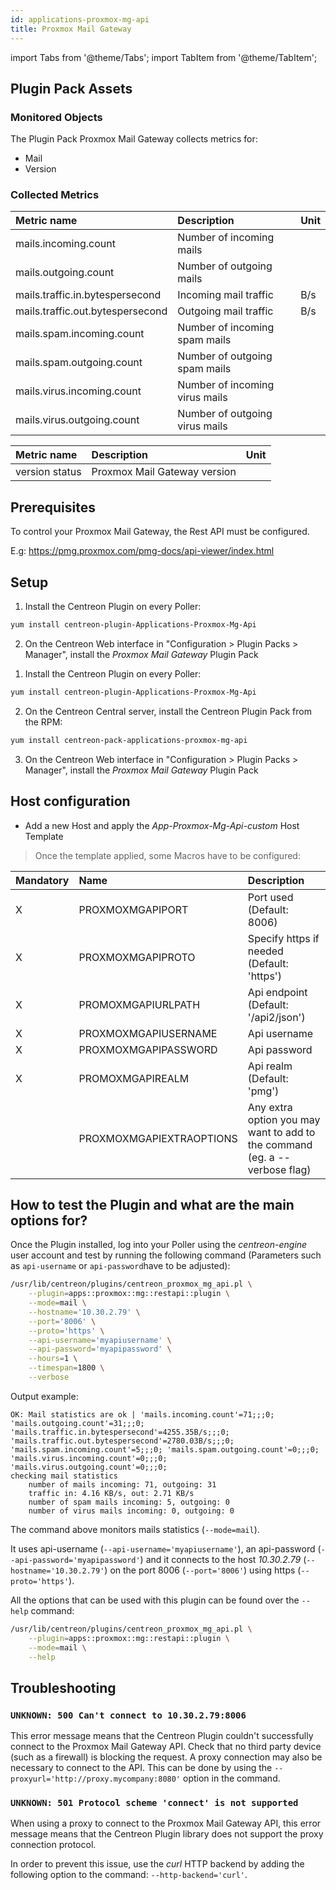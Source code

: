```yaml
---
id: applications-proxmox-mg-api
title: Proxmox Mail Gateway
---
```

import Tabs from '@theme/Tabs';
import TabItem from '@theme/TabItem';


## Plugin Pack Assets

### Monitored Objects

The Plugin Pack Proxmox Mail Gateway collects metrics for:
* Mail
* Version

### Collected Metrics

<Tabs groupId="sync">
<TabItem value="Mail" label="Mail">

| Metric name                      | Description                    | Unit |
| :------------------------------- | :----------------------------- | :--- |
| mails.incoming.count             | Number of incoming mails       |      |
| mails.outgoing.count             | Number of outgoing mails       |      |
| mails.traffic.in.bytespersecond  | Incoming mail traffic          | B/s  |
| mails.traffic.out.bytespersecond | Outgoing mail traffic          | B/s  |
| mails.spam.incoming.count        | Number of incoming spam mails  |      |
| mails.spam.outgoing.count        | Number of outgoing spam mails  |      |
| mails.virus.incoming.count       | Number of incoming virus mails |      |
| mails.virus.outgoing.count       | Number of outgoing virus mails |      |

</TabItem>
<TabItem value="Version" label="Version">

| Metric name     | Description                  | Unit |
| :-------------- | :--------------------------- | :--- |
| version status  | Proxmox Mail Gateway version |      |

</TabItem>
</Tabs>

## Prerequisites

To control your Proxmox Mail Gateway, the Rest API must be configured.

E.g: https://pmg.proxmox.com/pmg-docs/api-viewer/index.html

## Setup

<Tabs groupId="sync">
<TabItem value="Online License" label="Online License">

1. Install the Centreon Plugin on every Poller:

```bash
yum install centreon-plugin-Applications-Proxmox-Mg-Api
```

2. On the Centreon Web interface in "Configuration > Plugin Packs > Manager", install the *Proxmox Mail Gateway* Plugin Pack

</TabItem>
<TabItem value="Offline License" label="Offline License">

1. Install the Centreon Plugin on every Poller:

```bash
yum install centreon-plugin-Applications-Proxmox-Mg-Api
```

2. On the Centreon Central server, install the Centreon Plugin Pack from the RPM:

```bash
yum install centreon-pack-applications-proxmox-mg-api
```

3. On the Centreon Web interface in "Configuration > Plugin Packs > Manager", install the *Proxmox Mail Gateway* Plugin Pack

</TabItem>
</Tabs>

## Host configuration 

* Add a new Host and apply the *App-Proxmox-Mg-Api-custom* Host Template

> Once the template applied, some Macros have to be configured:

| Mandatory | Name                     | Description                                                                |
| :-------- | :----------------------- | :------------------------------------------------------------------------- |
| X         | PROXMOXMGAPIPORT         | Port used (Default: 8006)                                                  |
| X         | PROXMOXMGAPIPROTO        | Specify https if needed (Default: 'https')                                 |
| X         | PROMOXMGAPIURLPATH       | Api endpoint (Default: '/api2/json')                                       |
| X         | PROXMOXMGAPIUSERNAME     | Api username                                                               |
| X         | PROXMOXMGAPIPASSWORD     | Api password                                                               |
| X         | PROMOXMGAPIREALM         | Api realm (Default: 'pmg')                                                 |
|           | PROXMOXMGAPIEXTRAOPTIONS | Any extra option you may want to add to the command (eg. a --verbose flag) |

## How to test the Plugin and what are the main options for?

Once the Plugin installed, log into your Poller using the *centreon-engine* user account and test by running the following command
(Parameters such as ```api-username``` or ```api-password```have to be adjusted):

```bash
/usr/lib/centreon/plugins/centreon_proxmox_mg_api.pl \
    --plugin=apps::proxmox::mg::restapi::plugin \
    --mode=mail \
    --hostname='10.30.2.79' \
    --port='8006' \
    --proto='https' \
    --api-username='myapiusername' \
    --api-password='myapipassword' \
    --hours=1 \
    --timespan=1800 \
    --verbose
```

Output example:
```
OK: Mail statistics are ok | 'mails.incoming.count'=71;;;0; 'mails.outgoing.count'=31;;;0; 'mails.traffic.in.bytespersecond'=4255.35B/s;;;0; 'mails.traffic.out.bytespersecond'=2780.03B/s;;;0; 'mails.spam.incoming.count'=5;;;0; 'mails.spam.outgoing.count'=0;;;0; 'mails.virus.incoming.count'=0;;;0; 'mails.virus.outgoing.count'=0;;;0;
checking mail statistics
    number of mails incoming: 71, outgoing: 31
    traffic in: 4.16 KB/s, out: 2.71 KB/s
    number of spam mails incoming: 5, outgoing: 0
    number of virus mails incoming: 0, outgoing: 0
```

The command above monitors mails statistics  (```--mode=mail```).

It uses api-username (```--api-username='myapiusername'```), an api-password (```--api-password='myapipassword'```)
and it connects to the host _10.30.2.79_ (```--hostname='10.30.2.79'```)
on the port 8006 (```--port='8006'```) using https (```--proto='https'```).

All the options that can be used with this plugin can be found over the ```--help``` command:

```bash
/usr/lib/centreon/plugins/centreon_proxmox_mg_api.pl \
    --plugin=apps::proxmox::mg::restapi::plugin \
    --mode=mail \
    --help
```

## Troubleshooting

### ```UNKNOWN: 500 Can't connect to 10.30.2.79:8006```

This error message means that the Centreon Plugin couldn't successfully connect to the Proxmox Mail Gateway API.
Check that no third party device (such as a firewall) is blocking the request.
A proxy connection may also be necessary to connect to the API. This can be done by using the ```--proxyurl='http://proxy.mycompany:8080'``` option in the command.

### ```UNKNOWN: 501 Protocol scheme 'connect' is not supported```

When using a proxy to connect to the Proxmox Mail Gateway API, this error message means that the Centreon Plugin library does not support
the proxy connection protocol.

In order to prevent this issue, use the *curl* HTTP backend by adding the following option to the command: ```--http-backend='curl'```.
